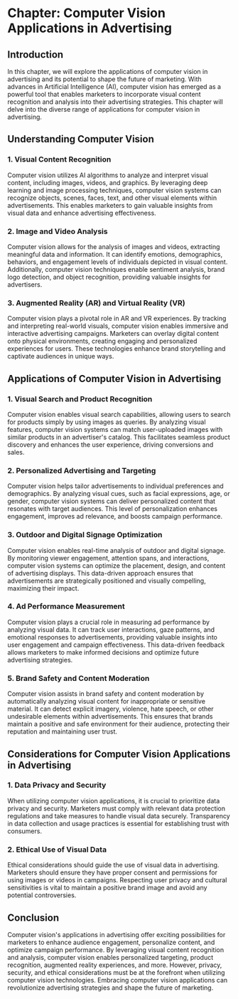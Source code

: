 Chapter: Computer Vision Applications in Advertising
====================================================

Introduction
------------

In this chapter, we will explore the applications of computer vision in advertising and its potential to shape the future of marketing. With advances in Artificial Intelligence (AI), computer vision has emerged as a powerful tool that enables marketers to incorporate visual content recognition and analysis into their advertising strategies. This chapter will delve into the diverse range of applications for computer vision in advertising.

Understanding Computer Vision
-----------------------------

### 1. Visual Content Recognition

Computer vision utilizes AI algorithms to analyze and interpret visual content, including images, videos, and graphics. By leveraging deep learning and image processing techniques, computer vision systems can recognize objects, scenes, faces, text, and other visual elements within advertisements. This enables marketers to gain valuable insights from visual data and enhance advertising effectiveness.

### 2. Image and Video Analysis

Computer vision allows for the analysis of images and videos, extracting meaningful data and information. It can identify emotions, demographics, behaviors, and engagement levels of individuals depicted in visual content. Additionally, computer vision techniques enable sentiment analysis, brand logo detection, and object recognition, providing valuable insights for advertisers.

### 3. Augmented Reality (AR) and Virtual Reality (VR)

Computer vision plays a pivotal role in AR and VR experiences. By tracking and interpreting real-world visuals, computer vision enables immersive and interactive advertising campaigns. Marketers can overlay digital content onto physical environments, creating engaging and personalized experiences for users. These technologies enhance brand storytelling and captivate audiences in unique ways.

Applications of Computer Vision in Advertising
----------------------------------------------

### 1. Visual Search and Product Recognition

Computer vision enables visual search capabilities, allowing users to search for products simply by using images as queries. By analyzing visual features, computer vision systems can match user-uploaded images with similar products in an advertiser's catalog. This facilitates seamless product discovery and enhances the user experience, driving conversions and sales.

### 2. Personalized Advertising and Targeting

Computer vision helps tailor advertisements to individual preferences and demographics. By analyzing visual cues, such as facial expressions, age, or gender, computer vision systems can deliver personalized content that resonates with target audiences. This level of personalization enhances engagement, improves ad relevance, and boosts campaign performance.

### 3. Outdoor and Digital Signage Optimization

Computer vision enables real-time analysis of outdoor and digital signage. By monitoring viewer engagement, attention spans, and interactions, computer vision systems can optimize the placement, design, and content of advertising displays. This data-driven approach ensures that advertisements are strategically positioned and visually compelling, maximizing their impact.

### 4. Ad Performance Measurement

Computer vision plays a crucial role in measuring ad performance by analyzing visual data. It can track user interactions, gaze patterns, and emotional responses to advertisements, providing valuable insights into user engagement and campaign effectiveness. This data-driven feedback allows marketers to make informed decisions and optimize future advertising strategies.

### 5. Brand Safety and Content Moderation

Computer vision assists in brand safety and content moderation by automatically analyzing visual content for inappropriate or sensitive material. It can detect explicit imagery, violence, hate speech, or other undesirable elements within advertisements. This ensures that brands maintain a positive and safe environment for their audience, protecting their reputation and maintaining user trust.

Considerations for Computer Vision Applications in Advertising
--------------------------------------------------------------

### 1. Data Privacy and Security

When utilizing computer vision applications, it is crucial to prioritize data privacy and security. Marketers must comply with relevant data protection regulations and take measures to handle visual data securely. Transparency in data collection and usage practices is essential for establishing trust with consumers.

### 2. Ethical Use of Visual Data

Ethical considerations should guide the use of visual data in advertising. Marketers should ensure they have proper consent and permissions for using images or videos in campaigns. Respecting user privacy and cultural sensitivities is vital to maintain a positive brand image and avoid any potential controversies.

Conclusion
----------

Computer vision's applications in advertising offer exciting possibilities for marketers to enhance audience engagement, personalize content, and optimize campaign performance. By leveraging visual content recognition and analysis, computer vision enables personalized targeting, product recognition, augmented reality experiences, and more. However, privacy, security, and ethical considerations must be at the forefront when utilizing computer vision technologies. Embracing computer vision applications can revolutionize advertising strategies and shape the future of marketing.
